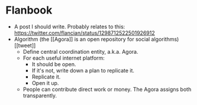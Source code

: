 # Flanbook
- A post I should write. Probably relates to this: https://twitter.com/flancian/status/1298712522501926912
- Algorithm (the [[Agora]] is an open repository for social algorithms) [[tweet]]
    - Define central coordination entity, a.k.a. Agora.
    - For each useful internet platform:
        - It should be open.
        - If it's not, write down a plan to replicate it.
        - Replicate it.
        - Open it up.
    - People can contribute direct work or money. The Agora assigns both transparently. 
